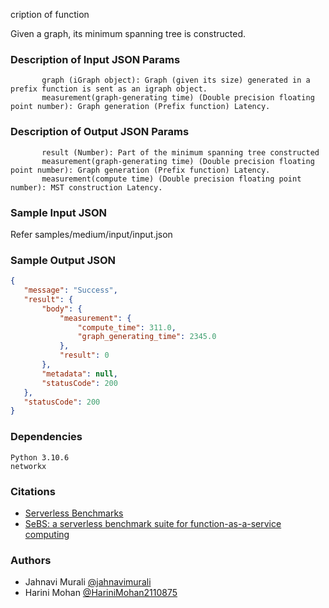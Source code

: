 cription of function

Given a graph, its minimum spanning tree is constructed.

### Description of Input JSON Params

           graph (iGraph object): Graph (given its size) generated in a prefix function is sent as an igraph object.
           measurement(graph-generating time) (Double precision floating point number): Graph generation (Prefix function) Latency.

### Description of Output JSON Params

           result (Number): Part of the minimum spanning tree constructed
           measurement(graph-generating time) (Double precision floating point number): Graph generation (Prefix function) Latency.
           measurement(compute time) (Double precision floating point number): MST construction Latency.

### Sample Input JSON

Refer samples/medium/input/input.json

 ### Sample Output JSON

 ```json
 {
    "message": "Success",
    "result": {
        "body": {
            "measurement": {
                "compute_time": 311.0,
                "graph_generating_time": 2345.0
            },
            "result": 0
        },
        "metadata": null,
        "statusCode": 200
    },
    "statusCode": 200
}
 ```

### Dependencies

    Python 3.10.6
    networkx 

### Citations 

   - [Serverless Benchmarks](https://github.com/spcl/serverless-benchmarks)
   - [SeBS: a serverless benchmark suite for function-as-a-service computing](https://dl.acm.org/doi/abs/10.1145/3464298.3476133)
 

### Authors


- Jahnavi Murali [@jahnavimurali](https://www.github.com/jahnavimurali)
- Harini Mohan [@HariniMohan2110875](https://www.github.com/HariniMohan2110875)


